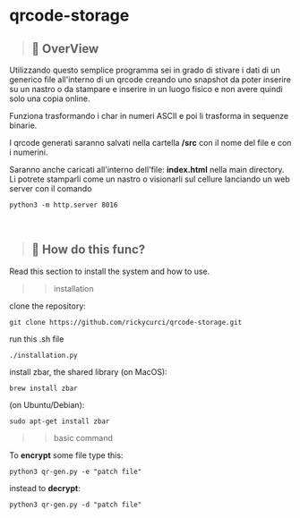 # qrcode-storage

> ## 📖 OverView

Utilizzando questo semplice programma sei in grado di stivare i dati di un generico file all'interno di un qrcode creando uno snapshot da poter inserire su un nastro o da stampare e inserire in un luogo fisico e non avere quindi solo una copia online. 

Funziona trasformando i char in numeri ASCII e poi li trasforma in sequenze binarie. 

I qrcode generati saranno salvati nella cartella **/src** con il nome del file e con i numerini. 

Saranno anche caricati all'interno dell'file: **index.html** nella main directory. Li potrete stamparli come un nastro o visionarli sul cellure lanciando un web server con il comando 
	
	python3 -m http.server 8016
<br>

> ## 🔧 How do this func? 

Read this section to install the system and how to use. <br>

>> installation

clone the repository: 

	git clone https://github.com/rickycurci/qrcode-storage.git

run this .sh file 

	./installation.py

install zbar, the shared library (on MacOS):
	
	brew install zbar

(on Ubuntu/Debian): 
	
	sudo apt-get install zbar 
 

>> basic command 

To **encrypt** some file type this: 

	python3 qr-gen.py -e "patch file"


instead to **decrypt**: 

	python3 qr-gen.py -d "patch file"


